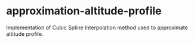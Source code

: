 # approximation-altitude-profile
Implementation of Cubic Spline Interpolation method used to approximate altitude profile.
